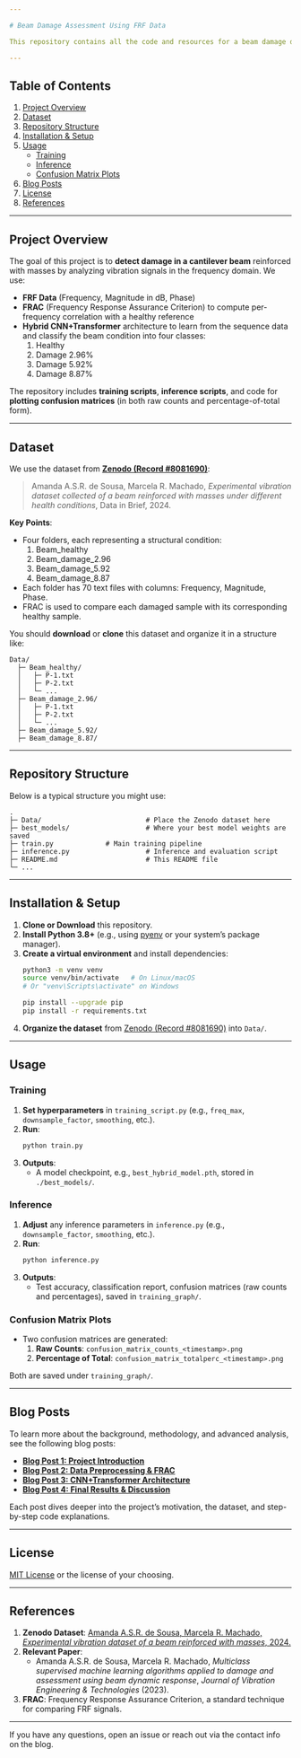 ```yaml
---

# Beam Damage Assessment Using FRF Data

This repository contains all the code and resources for a beam damage detection project that uses Frequency Response Function (FRF) data, FRAC-based features, and a hybrid CNN + Transformer model for classification. The dataset is sourced from [Zenodo (Record \#8081690)](https://zenodo.org/records/8081690).

---
```


## Table of Contents

1. [Project Overview](#project-overview)  
2. [Dataset](#dataset)  
3. [Repository Structure](#repository-structure)  
4. [Installation & Setup](#installation--setup)  
5. [Usage](#usage)  
   - [Training](#training)  
   - [Inference](#inference)  
   - [Confusion Matrix Plots](#confusion-matrix-plots)  
6. [Blog Posts](#blog-posts)  
7. [License](#license)  
8. [References](#references)

---

## Project Overview

The goal of this project is to **detect damage in a cantilever beam** reinforced with masses by analyzing vibration signals in the frequency domain. We use:

- **FRF Data** (Frequency, Magnitude in dB, Phase)  
- **FRAC** (Frequency Response Assurance Criterion) to compute per-frequency correlation with a healthy reference  
- **Hybrid CNN+Transformer** architecture to learn from the sequence data and classify the beam condition into four classes:  
  1. Healthy  
  2. Damage 2.96%  
  3. Damage 5.92%  
  4. Damage 8.87%

The repository includes **training scripts**, **inference scripts**, and code for **plotting confusion matrices** (in both raw counts and percentage-of-total form).

---

## Dataset

We use the dataset from **[Zenodo (Record \#8081690)](https://zenodo.org/records/8081690)**:  
> Amanda A.S.R. de Sousa, Marcela R. Machado, *Experimental vibration dataset collected of a beam reinforced with masses under different health conditions*, Data in Brief, 2024.  

**Key Points**:
- Four folders, each representing a structural condition:  
  1. Beam_healthy  
  2. Beam_damage_2.96  
  3. Beam_damage_5.92  
  4. Beam_damage_8.87  
- Each folder has 70 text files with columns: Frequency, Magnitude, Phase.  
- FRAC is used to compare each damaged sample with its corresponding healthy sample.

You should **download** or **clone** this dataset and organize it in a structure like:

```
Data/
  ├─ Beam_healthy/
  │   ├─ P-1.txt
  │   ├─ P-2.txt
  │   └─ ...
  ├─ Beam_damage_2.96/
  │   ├─ P-1.txt
  │   ├─ P-2.txt
  │   └─ ...
  ├─ Beam_damage_5.92/
  ├─ Beam_damage_8.87/
```

---

## Repository Structure

Below is a typical structure you might use:

```
.
├─ Data/                          # Place the Zenodo dataset here
├─ best_models/                   # Where your best model weights are saved
├─ train.py             # Main training pipeline
├─ inference.py                   # Inference and evaluation script
├─ README.md                      # This README file
└─ ...
```

---

## Installation & Setup

1. **Clone or Download** this repository.
2. **Install Python 3.8+** (e.g., using [pyenv](https://github.com/pyenv/pyenv) or your system’s package manager).
3. **Create a virtual environment** and install dependencies:
   ```bash
   python3 -m venv venv
   source venv/bin/activate   # On Linux/macOS
   # Or "venv\Scripts\activate" on Windows

   pip install --upgrade pip
   pip install -r requirements.txt
   ```
4. **Organize the dataset** from [Zenodo (Record \#8081690)](https://zenodo.org/records/8081690) into `Data/`.

---

## Usage

### Training

1. **Set hyperparameters** in `training_script.py` (e.g., `freq_max`, `downsample_factor`, `smoothing`, etc.).  
2. **Run**:
   ```bash
   python train.py
   ```
3. **Outputs**:
   - A model checkpoint, e.g., `best_hybrid_model.pth`, stored in `./best_models/`.

### Inference

1. **Adjust** any inference parameters in `inference.py` (e.g., `downsample_factor`, `smoothing`, etc.).  
2. **Run**:
   ```bash
   python inference.py
   ```
3. **Outputs**:
   - Test accuracy, classification report, confusion matrices (raw counts and percentages), saved in `training_graph/`.

### Confusion Matrix Plots

- Two confusion matrices are generated:
  1. **Raw Counts**: `confusion_matrix_counts_<timestamp>.png`
  2. **Percentage of Total**: `confusion_matrix_totalperc_<timestamp>.png`

Both are saved under `training_graph/`.

---

## Blog Posts

To learn more about the background, methodology, and advanced analysis, see the following blog posts:

- [**Blog Post 1: Project Introduction**](https://balakumaranm.github.io/posts/2024/09/blog-post-1/)  
- [**Blog Post 2: Data Preprocessing & FRAC**](https://balakumaranm.github.io/posts/2024/09/blog-post-2/)  
- [**Blog Post 3: CNN+Transformer Architecture**](https://balakumaranm.github.io/posts/2024/09/blog-post-3/)  
- [**Blog Post 4: Final Results & Discussion**](https://balakumaranm.github.io/posts/2024/09/blog-post-4/)

Each post dives deeper into the project’s motivation, the dataset, and step-by-step code explanations.

---

## License

[MIT License](LICENSE) or the license of your choosing.

---

## References

1. **Zenodo Dataset**: [Amanda A.S.R. de Sousa, Marcela R. Machado, *Experimental vibration dataset of a beam reinforced with masses*, 2024.](https://zenodo.org/records/8081690)  
2. **Relevant Paper**:  
   - Amanda A.S.R. de Sousa, Marcela R. Machado, *Multiclass supervised machine learning algorithms applied to damage and assessment using beam dynamic response*, *Journal of Vibration Engineering & Technologies* (2023).  
3. **FRAC**: Frequency Response Assurance Criterion, a standard technique for comparing FRF signals.  

---

If you have any questions, open an issue or reach out via the contact info on the blog.
